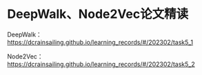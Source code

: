 # DeepWalk、Node2Vec论文精读

DeepWalk：https://dcrainsailing.github.io/learning_records/#/202302/task5_1

Node2Vec：https://dcrainsailing.github.io/learning_records/#/202302/task5_2